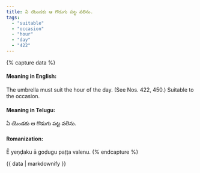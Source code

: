 ```yaml
---
title: ఏ యెండకు ఆ గొడుగు పట్ట వలెను.
tags:
  - "suitable"
  - "occasion"
  - "hour"
  - "day"
  - "422"
---
```


{% capture data %}
#### Meaning in English:
The umbrella must suit the hour of the day.
(See Nos. 422, 450.)
Suitable to the occasion.

#### Meaning in Telugu:
ఏ యెండకు ఆ గొడుగు పట్ట వలెను.

#### Romanization:
Ē yeṇḍaku ā goḍugu paṭṭa valenu.
{% endcapture %}

{{ data | markdownify }}

